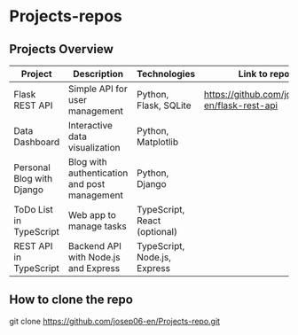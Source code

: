 # Projects-repos

## Projects Overview

| Project                   | Description                                       | Technologies                  | Link to repo       |
|---------------------------|-------------------------------------------------|------------------------------|--------------|
| Flask REST API            | Simple API for user management                   | Python, Flask, SQLite         |   https://github.com/josep06-en/flask-rest-api  |
| Data Dashboard            | Interactive data visualization                    | Python, Matplotlib            |   |
| Personal Blog with Django | Blog with authentication and post management    | Python, Django                |     |
| ToDo List in TypeScript   | Web app to manage tasks                           | TypeScript, React (optional) |     |
| REST API in TypeScript    | Backend API with Node.js and Express              | TypeScript, Node.js, Express  | |

## How to clone the repo
git clone https://github.com/josep06-en/Projects-repo.git
